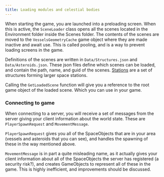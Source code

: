 ```yaml
---
title: Loading modules and celestial bodies
---
```


When starting the game, you are launched into a preloading screen. When this is active, the `SceneLoader` class opens all the scenes located in the Environment folder inside the Scenes folder. The contents of the scenes are moved to the `VesselsGeometryCache` game object where they are made inactive and await use. This is called pooling, and is a way to prevent loading screens in the game.

Definitions of the scenes are written in `Data/Structures.json` and `Data/Asteroids.json`. These json files define which scenes can be loaded, and contain the path, name, and guid of the scenes. [Stations](stations.md) are a set of structures forming larger space stations.

Calling the `GetLoadedScene` function will give you a reference to the root game object of the loaded scene. Which you can use in your game.

### Connecting to game
When connecting to a server, you will receive a set of messages from the server giving your client information about the world state. These are `PlayerSpawnRequest` and `MovementMessage`.

`PlayerSpawnRequest` gives you all of the SpaceObjects that are in your area (vessels and asteroids that you can see), and handles the spawning of these in the way mentioned above.

`MovementMessage` is in part a quite misleading name, as it actually gives your client information about all of the SpaceObjects the server has registered (a security risk?), and creates GameObjects to represent all of these in the game. This is highly inefficient, and improvements should be discussed.
